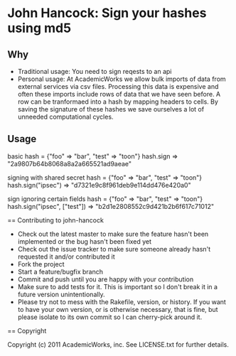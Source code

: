 # John Hancock: Sign your hashes using md5

## Why

  * Traditional usage: You need to sign reqests to an api
  * Personal usage:  At AcademicWorks we allow bulk imports of data from external services via csv files.  Processing this data is expensive and often these imports include rows of data that we have seen before.  A row can be tranformaed into a hash by mapping headers to cells.   By saving the signature of these hashes we save ourselves a lot of unneeded computational cycles.

## Usage

  basic
    hash = {"foo" => "bar", "test" => "toon"}
    hash.sign
    => "2a9807b64b8068a8a2a665521ad9aeae"

  signing with shared secret
    hash = {"foo" => "bar", "test" => "toon"}
    hash.sign("ipsec")
    => "d7321e9c8f961deb9e114dd476e420a0"

  sign ignoring certain fields
  	hash = {"foo" => "bar", "test" => "toon"}
	hash.sign("ipsec", ["test"])
    => "b2d1e2808552c9d421b2b6f617c71012"


== Contributing to john-hancock
 
* Check out the latest master to make sure the feature hasn't been implemented or the bug hasn't been fixed yet
* Check out the issue tracker to make sure someone already hasn't requested it and/or contributed it
* Fork the project
* Start a feature/bugfix branch
* Commit and push until you are happy with your contribution
* Make sure to add tests for it. This is important so I don't break it in a future version unintentionally.
* Please try not to mess with the Rakefile, version, or history. If you want to have your own version, or is otherwise necessary, that is fine, but please isolate to its own commit so I can cherry-pick around it.

== Copyright

Copyright (c) 2011 AcademicWorks, inc. See LICENSE.txt for
further details.

